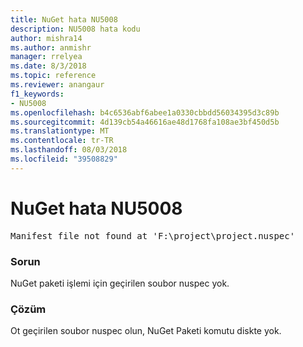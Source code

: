 ```yaml
---
title: NuGet hata NU5008
description: NU5008 hata kodu
author: mishra14
ms.author: anmishr
manager: rrelyea
ms.date: 8/3/2018
ms.topic: reference
ms.reviewer: anangaur
f1_keywords:
- NU5008
ms.openlocfilehash: b4c6536abf6abee1a0330cbbdd56034395d3c89b
ms.sourcegitcommit: 4d139cb54a46616ae48d1768fa108ae3bf450d5b
ms.translationtype: MT
ms.contentlocale: tr-TR
ms.lasthandoff: 08/03/2018
ms.locfileid: "39508829"
---
```

# <a name="nuget-error-nu5008"></a>NuGet hata NU5008
<pre>Manifest file not found at 'F:\project\project.nuspec'</pre>

### <a name="issue"></a>Sorun

NuGet paketi işlemi için geçirilen soubor nuspec yok.


### <a name="solution"></a>Çözüm

Ot geçirilen soubor nuspec olun, NuGet Paketi komutu diskte yok.

